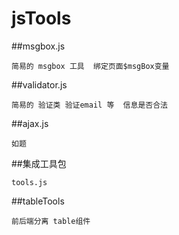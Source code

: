 # jsTools
##msgbox.js
``` 
简易的 msgbox 工具  绑定页面$msgBox变量
```
##validator.js
```
简易的 验证类 验证email 等  信息是否合法
```
##ajax.js  
``` 
如题 
```
##集成工具包
```
tools.js
```
##tableTools
```
前后端分离 table组件
```

